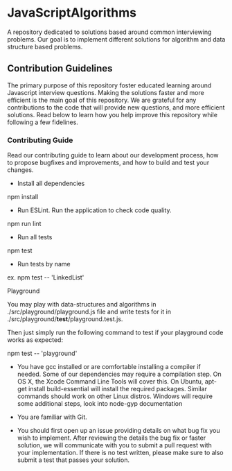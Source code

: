 # JavaScriptAlgorithms

A repository dedicated to solutions based around common interviewing problems. Our goal is to implement different solutions for algorithm and data structure based problems. 

## Contribution Guidelines

The primary purpose of this repository foster educated learning around Javascript interview questions. Making the solutions faster and more efficient is the main goal of this repository. We are grateful for any contributions to the code that will provide new questions, and more efficient solutions. Read below to learn how you help improve this repository while following a few fidelines.

### Contributing Guide
Read our contributing guide to learn about our development process, how to propose bugfixes and improvements, and how to build and test your changes.


 - Install all dependencies

npm install

 - Run ESLint. Run the application to check code quality.

npm run lint

 - Run all tests

npm test

 - Run tests by name

ex. npm test -- 'LinkedList'

Playground

You may play with data-structures and algorithms in ./src/playground/playground.js file and write tests for it in ./src/playground/__test__/playground.test.js.

Then just simply run the following command to test if your playground code works as expected:

npm test -- 'playground'
 
 - You have gcc installed or are comfortable installing a compiler if needed. Some of our dependencies may require a compilation step. On OS X, the Xcode Command Line Tools will cover this. On Ubuntu, apt-get install build-essential will install the required packages. Similar commands should work on other Linux distros. Windows will require some additional steps, look into  node-gyp documentation
 
 - You are familiar with Git.

- You should first open up an issue providing details on what bug fix you wish to implement. After reviewing the details the bug fix or faster solution, we will communicate with you to submit a pull request with your implementation. If there is no test written, please make sure to also submit a test that passes your solution. 
